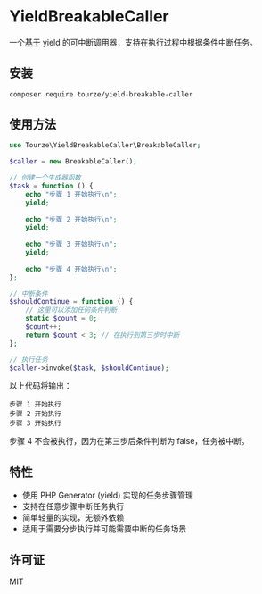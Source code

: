 # YieldBreakableCaller

一个基于 yield 的可中断调用器，支持在执行过程中根据条件中断任务。

## 安装

```bash
composer require tourze/yield-breakable-caller
```

## 使用方法

```php
use Tourze\YieldBreakableCaller\BreakableCaller;

$caller = new BreakableCaller();

// 创建一个生成器函数
$task = function () {
    echo "步骤 1 开始执行\n";
    yield;
    
    echo "步骤 2 开始执行\n";
    yield;
    
    echo "步骤 3 开始执行\n";
    yield;
    
    echo "步骤 4 开始执行\n";
};

// 中断条件
$shouldContinue = function () {
    // 这里可以添加任何条件判断
    static $count = 0;
    $count++;
    return $count < 3; // 在执行到第三步时中断
};

// 执行任务
$caller->invoke($task, $shouldContinue);
```

以上代码将输出：

```
步骤 1 开始执行
步骤 2 开始执行
步骤 3 开始执行
```

步骤 4 不会被执行，因为在第三步后条件判断为 false，任务被中断。

## 特性

- 使用 PHP Generator (yield) 实现的任务步骤管理
- 支持在任意步骤中断任务执行
- 简单轻量的实现，无额外依赖
- 适用于需要分步执行并可能需要中断的任务场景

## 许可证

MIT
